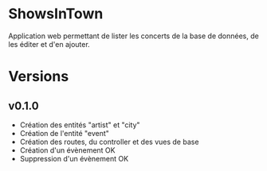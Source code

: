 # ShowsInTown

Application web permettant de lister les concerts de la base de données, de les éditer et d'en ajouter.

# Versions

## v0.1.0 

  * Création des entités "artist" et "city"
  * Création de l'entité "event"
  * Création des routes, du controller et des vues de base
  * Création d'un évènement OK
  * Suppression d'un évènement OK
  